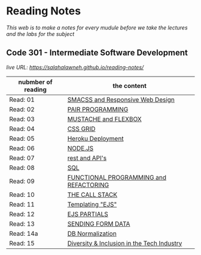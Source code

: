 # Reading Notes
*This web is to make a notes for every mudule before we take the lectures and the labs for the subject*
## Code 301 - Intermediate Software Development
*live URL: https://salahalawneh.github.io/reading-notes/*

nubmber of reading | the content
------------ | -------------
Read: 01 |  [SMACSS and Responsive Web Design](class-01.md)
Read: 02 |  [PAIR PROGRAMMING](class-02.md)
Read: 03 | [MUSTACHE and FLEXBOX](class-03.md)
Read: 04 | [CSS GRID](class-04.md)
Read: 05 | [Heroku Deployment](class-05.md)
Read: 06 | [NODE.JS](class-06.md)
Read: 07 | [rest and API's](class-07.md)
Read: 08 | [SQL](class-08.md)
Read: 09 | [FUNCTIONAL PROGRAMMING and REFACTORING](class-09.md)
Read: 10 | [THE CALL STACK](class-10.md)
Read: 11 | [Templating "EJS"](class-11.md)
Read: 12 | [EJS PARTIALS](class-12.md)
Read: 13 | [SENDING FORM DATA](class-13.md)
Read: 14a | [DB Normalization](class-14a.md)
Read: 15 | [Diversity & Inclusion in the Tech Industry](class-15.md)
